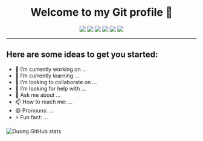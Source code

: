 <h1 align="center">
  Welcome to my Git profile 👋  
</h1>
<p align="center">
  <a target="blank">
<img src="https://visitor-badge.glitch.me/badge?page_id=${your.HDuong1803}.${your.repo.id}"/>
</a>
<a target="blank">
<img src="https://img.shields.io/github/license/rahuldkjain/github-profile-readme-generator?style=flat-square"/>
</a>
<a target="blank">
<img src="https://img.shields.io/github/forks/HDuong1803/HDuong1803?style=flat-square"/>
</a>
<a target="blank">
<img src="https://img.shields.io/github/stars/HDuong1803/HDuong1803?style=flat-square"/>
</a>
<a target="blank">
<img src="https://img.shields.io/github/issues/HDuong1803/HDuong1803?style=flat-square"/>
</a>
<a target="blank">
<img src="https://img.shields.io/github/issues-pr/HDuong1803/HDuong1803?style=flat-square"/>
</a>
</p>

----

## Here are some ideas to get you started:

- 🔭 I’m currently working on ...
- 🌱 I’m currently learning ...
- 👯 I’m looking to collaborate on ...
- 🤔 I’m looking for help with ...
- 💬 Ask me about ...
- 📫 How to reach me: ...
- 😄 Pronouns: ...
- ⚡ Fun fact: ...

![Duong GitHub stats](https://github-readme-stats.vercel.app/api?username=HDuong1803&show_icons=true&theme=radical)
